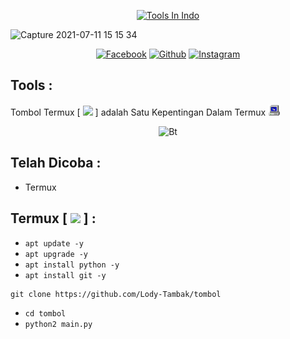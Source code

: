 <p align="center">
<a href=""><img title="Tools In Indo" src="https://img.shields.io/badge/Tools-Indo-SCRIPT?colorA=%23ff8100&colorB=%23017e40&colorC=%23ff0000&style=for-the-badge"></a>

![Capture 2021-07-11 15 15 34](https://user-images.githubusercontent.com/79711216/125187652-deedea00-e25a-11eb-86a8-36c9f88bedcf.jpg)

<p align="center">
<a href="https://www.facebook.com/kangkebun.kangkebun"><img title="Facebook" src="https://img.shields.io/badge/Facebook-black?style=for-the-badge&logo=Facebook"></a>
<a href="https://github.com/Lody-Tambak"><img title="Github" src="https://img.shields.io/badge/Kang-Kebun__-brightgreen?style=for-the-badge&logo=github"></a>
<a href="https://www.instagram.com/lodytambak/"><img title="Instagram" src="https://img.shields.io/badge/INSTAGRAM-purple?style=for-the-badge&logo=instagram"></a>

## Tools :
Tombol Termux [ </b> <img src="https://github.com/TheDudeThatCode/TheDudeThatCode/blob/master/Assets/Developer.gif" width="35px"> ] adalah Satu Kepentingan Dalam Termux</b> <img src="https://github.com/TheDudeThatCode/TheDudeThatCode/blob/master/Assets/PC.gif" width="20px">


<p align="center"><img src="https://user-images.githubusercontent.com/79711216/124872731-d34abb00-dfef-11eb-8843-384199bb630f.gif" alt="Bt">

## Telah Dicoba : 
* Termux
## Termux [ </b> <img src="https://github.com/TheDudeThatCode/TheDudeThatCode/blob/master/Assets/Developer.gif" width="35px"> ] :

* `apt update -y`
* `apt upgrade -y`
* `apt install python -y`
* `apt install git -y`
```
git clone https://github.com/Lody-Tambak/tombol
```
* `cd tombol`
* `python2 main.py`
